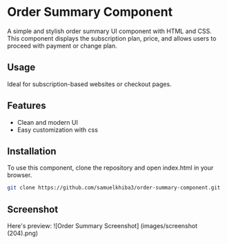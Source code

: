 # Order Summary Component
A simple and stylish order summary UI component with HTML and CSS.
This component displays the subscription plan, price, and allows users to proceed with payment or change plan.

## Usage 
Ideal for subscription-based websites or checkout pages.

## Features
- Clean and modern UI
- Easy customization with css

## Installation
To use this component, clone the repository and open index.html in your browser.

```bash
git clone https://github.com/samuelkhiba3/order-summary-component.git
```
## Screenshot
Here's preview:
![Order Summary Screenshot] (images/screenshot (204).png)
